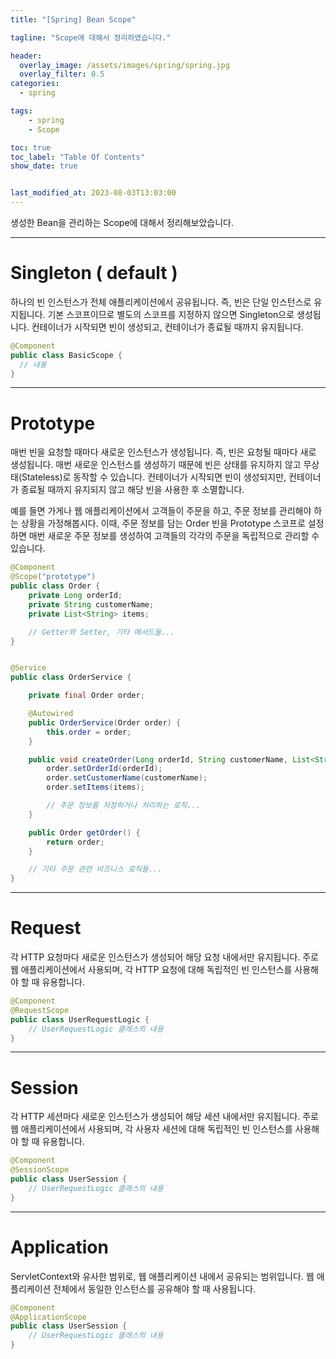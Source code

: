 ```yaml
---
title: "[Spring] Bean Scope"

tagline: "Scope에 대해서 정리하였습니다."

header:
  overlay_image: /assets/images/spring/spring.jpg
  overlay_filter: 0.5
categories:
  - spring

tags:
    - spring
    - Scope

toc: true
toc_label: "Table Of Contents"
show_date: true


last_modified_at: 2023-08-03T13:03:00
---
```


생성한 Bean을 관리하는 Scope에 대해서 정리해보았습니다.

---

# Singleton ( default )
하나의 빈 인스턴스가 전체 애플리케이션에서 공유됩니다. 즉, 빈은 단일 인스턴스로 유지됩니다.
기본 스코프이므로 별도의 스코프를 지정하지 않으면 Singleton으로 생성됩니다.
컨테이너가 시작되면 빈이 생성되고, 컨테이너가 종료될 때까지 유지됩니다.

``` java
@Component
public class BasicScope {
  // 내용
}
```

---
# Prototype
매번 빈을 요청할 때마다 새로운 인스턴스가 생성됩니다. 즉, 빈은 요청될 때마다 새로 생성됩니다.
매번 새로운 인스턴스를 생성하기 때문에 빈은 상태를 유지하지 않고 무상태(Stateless)로 동작할 수 있습니다.
컨테이너가 시작되면 빈이 생성되지만, 컨테이너가 종료될 때까지 유지되지 않고 해당 빈을 사용한 후 소멸합니다.

예를 들면
가게나 웹 애플리케이션에서 고객들이 주문을 하고, 주문 정보를 관리해야 하는 상황을 가정해봅시다. 이때, 주문 정보를 담는 Order 빈을 Prototype 스코프로 설정하면 매번 새로운 주문 정보를 생성하여 고객들의 각각의 주문을 독립적으로 관리할 수 있습니다.

``` java
@Component
@Scope("prototype")
public class Order {
    private Long orderId;
    private String customerName;
    private List<String> items;

    // Getter와 Setter, 기타 메서드들...
}


@Service
public class OrderService {

    private final Order order;

    @Autowired
    public OrderService(Order order) {
        this.order = order;
    }

    public void createOrder(Long orderId, String customerName, List<String> items) {
        order.setOrderId(orderId);
        order.setCustomerName(customerName);
        order.setItems(items);

        // 주문 정보를 저장하거나 처리하는 로직...
    }

    public Order getOrder() {
        return order;
    }

    // 기타 주문 관련 비즈니스 로직들...
}
```

---

# Request
각 HTTP 요청마다 새로운 인스턴스가 생성되어 해당 요청 내에서만 유지됩니다.
주로 웹 애플리케이션에서 사용되며, 각 HTTP 요청에 대해 독립적인 빈 인스턴스를 사용해야 할 때 유용합니다.

``` java
@Component
@RequestScope
public class UserRequestLogic {
    // UserRequestLogic 클래스의 내용
}
```

---

# Session
각 HTTP 세션마다 새로운 인스턴스가 생성되어 해당 세션 내에서만 유지됩니다.
주로 웹 애플리케이션에서 사용되며, 각 사용자 세션에 대해 독립적인 빈 인스턴스를 사용해야 할 때 유용합니다.

``` java
@Component
@SessionScope
public class UserSession {
    // UserRequestLogic 클래스의 내용
}
```

---

# Application
ServletContext와 유사한 범위로, 웹 애플리케이션 내에서 공유되는 범위입니다.
웹 애플리케이션 전체에서 동일한 인스턴스를 공유해야 할 때 사용됩니다.

``` java
@Component
@ApplicationScope
public class UserSession {
    // UserRequestLogic 클래스의 내용
}
```